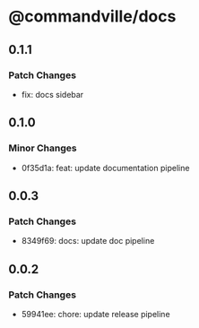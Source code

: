 # @commandville/docs

## 0.1.1

### Patch Changes

- fix: docs sidebar

## 0.1.0

### Minor Changes

- 0f35d1a: feat: update documentation pipeline

## 0.0.3

### Patch Changes

- 8349f69: docs: update doc pipeline

## 0.0.2

### Patch Changes

- 59941ee: chore: update release pipeline
